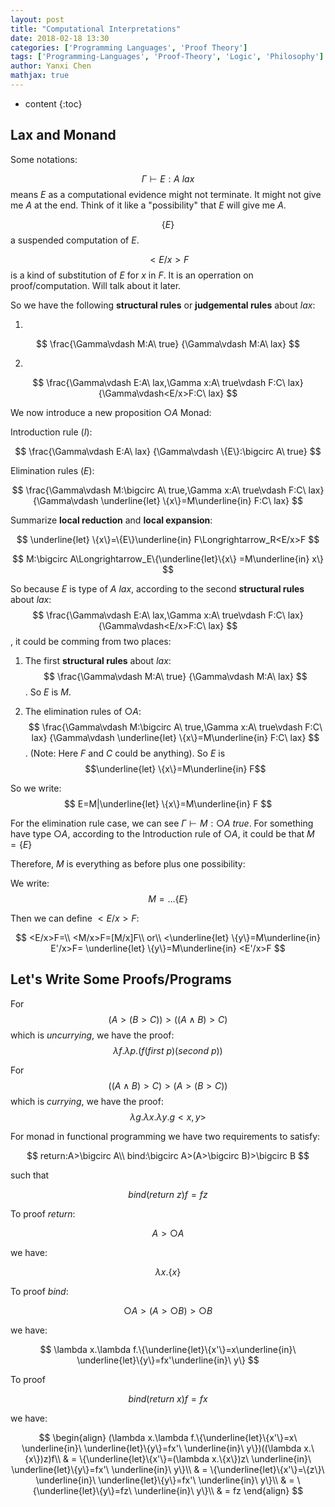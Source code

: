 ```yaml
---
layout: post
title: "Computational Interpretations"
date: 2018-02-18 13:30
categories: ['Programming Languages', 'Proof Theory'] 
tags: ['Programming-Languages', 'Proof-Theory', 'Logic', 'Philosophy'] 
author: Yanxi Chen
mathjax: true
---
```


* content
{:toc}

## Lax and Monand

Some notations:

$$
\Gamma\vdash E:A\ lax
$$
means $E$ as a computational evidence might not terminate. It might not give me $A$ at the end. Think of it like a "possibility" that $E$ will give me $A$.

$$
\{E\}
$$
a suspended computation of $E$.

$$
<E/x>F
$$
is a kind of substitution of $E$ for $x$ in $F$. It is an operration on proof/computation. Will talk about it later.

So we have the following __structural rules__ or __judgemental rules__ about $lax$:

1.

$$
\frac{\Gamma\vdash M:A\ true}
{\Gamma\vdash M:A\ lax}
$$

2.

$$
\frac{\Gamma\vdash E:A\ lax,\Gamma x:A\ true\vdash F:C\ lax}
{\Gamma\vdash<E/x>F:C\ lax}
$$

We now introduce a new proposition $\bigcirc A$ Monad:

Introduction rule ($I$):

$$
\frac{\Gamma\vdash E:A\ lax}
{\Gamma\vdash \{E\}:\bigcirc A\ true}
$$

Elimination rules ($E$):

$$
\frac{\Gamma\vdash M:\bigcirc A\ true,\Gamma x:A\ true\vdash F:C\ lax}
{\Gamma\vdash \underline{let} \{x\}=M\underline{in} F:C\ lax}
$$

Summarize __local reduction__ and __local expansion__:

$$
\underline{let} \{x\}=\{E\}\underline{in} F\Longrightarrow_R<E/x>F
$$

$$
M:\bigcirc A\Longrightarrow_E\{\underline{let}\{x\} =M\underline{in} x\}
$$

So because $E$ is type of $A\ lax$, according to the second __structural rules__ about $lax$:
$$
\frac{\Gamma\vdash E:A\ lax,\Gamma x:A\ true\vdash F:C\ lax}
{\Gamma\vdash<E/x>F:C\ lax}
$$,
it could be comming from two places:
1. The first __structural rules__ about $lax$:
$$
\frac{\Gamma\vdash M:A\ true}
{\Gamma\vdash M:A\ lax}
$$.
So $E$ is $M$.

2. The elimination rules of $\bigcirc A$:
$$
\frac{\Gamma\vdash M:\bigcirc A\ true,\Gamma x:A\ true\vdash F:C\ lax}
{\Gamma\vdash \underline{let} \{x\}=M\underline{in} F:C\ lax}
$$. (Note: Here $F$ and $C$ could be anything).
So $E$ is $$\underline{let} \{x\}=M\underline{in} F$$

So we write:
$$
E=M|\underline{let} \{x\}=M\underline{in} F
$$

For the elimination rule case, we can see $\Gamma\vdash M:\bigcirc A\ true$.
For something have type $\bigcirc A$, according to the Introduction rule of $\bigcirc A$,
it could be that $M=\{E\}$

Therefore, $M$ is everything as before plus one possibility:

We write:
$$
M=\ldots\{E\}
$$

Then we can define $<E/x>F$:

$$
<E/x>F=\\
<M/x>F=[M/x]F\\
or\\
<\underline{let} \{y\}=M\underline{in} E'/x>F=
\underline{let} \{y\}=M\underline{in} <E'/x>F
$$

## Let's Write Some Proofs/Programs

For
$$
(A>(B>C))>((A\wedge B)>C)
$$
which is _uncurrying_, we have the proof:
$$
\lambda f.\lambda p.(f(first\ p)(second\ p))
$$

For
$$
((A\wedge B)>C)>(A>(B>C))
$$
which is _currying_, we have the proof:
$$
\lambda g.\lambda x.\lambda y.g<x,y>
$$

For monad in functional programming we have two requirements to satisfy:

$$
return:A>\bigcirc A\\
bind:\bigcirc A>(A>\bigcirc B)>\bigcirc B
$$

such that

$$
bind(return\ z)f=fz
$$

To proof $return$:

$$A>\bigcirc A$$

we have:

$$\lambda x.\{x\}$$

To proof $bind$:

$$\bigcirc A>(A>\bigcirc B)>\bigcirc B$$

we have:

$$
\lambda x.\lambda f.\{\underline{let}\{x'\}=x\underline{in}\ \underline{let}\{y\}=fx'\underline{in}\ y\}
$$

To proof

$$
bind(return\ x)f=fx
$$

we have:

$$
\begin{align}
(\lambda x.\lambda f.\{\underline{let}\{x'\}=x\ \underline{in}\ \underline{let}\{y\}=fx'\ \underline{in}\ y\})((\lambda x.\{x\})z)f\\
& = \{\underline{let}\{x'\}=(\lambda x.\{x\})z\ \underline{in}\ \underline{let}\{y\}=fx'\ \underline{in}\ y\}\\
& = \{\underline{let}\{x'\}=\{z\}\ \underline{in}\ \underline{let}\{y\}=fx'\ \underline{in}\ y\}\\
& = \{\underline{let}\{y\}=fz\ \underline{in}\ y\}\\
& = fz
\end{align}
$$
